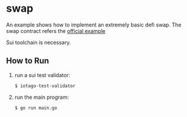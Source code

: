 # swap

An example shows how to implement an extremely basic defi swap. 
The swap contract refers the [official example](https://github.com/MystenLabs/sui/blob/main/sui_programmability/examples/defi/sources/pool.move)

Sui toolchain is necessary. 

## How to Run

1.  run a sui test validator:

    ```bash
    $ iotago-test-validator
    ```

2.  run the main program:

    ```bash
    $ go run main.go
    ```